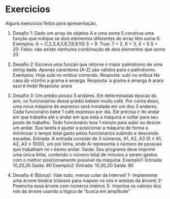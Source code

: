 # Exercicios
Alguns exercicios feitos para apresentação.
1) Desafio 1:
Dado um array de objetos A e uma soma S construa uma função que indique se dois
elementos diferentes do array têm soma S.
Exemplos: A = [1,2,3,4,5,6,7,8,9,10]
S = 9: True: 7 + 2, 6 + 3, 4 + 5
S = 20: Falso: não existe nenhuma combinação de dois elementos que some 20

2) Desafio 2:
Escreva uma função que retorne o maior palíndromo de uma string dada. Apenas
caracteres [A-Z] são válidos para o palíndromo.
Exemplos:
Hoje subi no onibus correndo. Resposta: subi no onibus
Na casa do vizinho a grama é amarga. Resposta: a grama é amarga
A arara azul é linda! Resposta: arara

3) Desafio 3:
Um prédio possui 3 andares. Em determinadas épocas do ano, os funcionários desse prédio
bebem muito café. Por conta disso, uma nova máquina de expresso será instalada em um
dos 3 andares.
Cada funcionário bebe 1 café expresso por dia. Ele precisa ir do andar em que trabalha até
o andar em que está a máquina e voltar para seu posto de trabalho. Todo funcionário leva 1
minuto para subir ou descer um andar. Sua tarefa é ajudar a posicionar a máquina de forma
a minimizar o tempo total gasto pelos funcionários subindo e descendo escadas.
Entrada:
A entrada consiste de 3 números, A1, A2, A3 (0 ≤ A1, A2, A3 ≤ 1000), um por linha, onde Ai
representa o número de pessoas que trabalham no i-ésimo andar.
Saída:
Seu programa deve imprimir uma única linha, contendo o número total de minutos a serem
gastos com o melhor posicionamento possível da máquina.
Exemplo1:
Entrada: 10,20,30
Saída: 80
Exemplo2:
Entrada: 10,30,20
Saída: 60

4) Desafio 4 (Bônus): Vale tudo, menos colar da Internet!
1- Implemente uma árvore binária (classes para mapear os nós e arestas da árvore)
2- Preencha essa árvore com números inteiros
3- Imprima os valores dos nós da árvore usando a lógica de “busca em amplitude”
